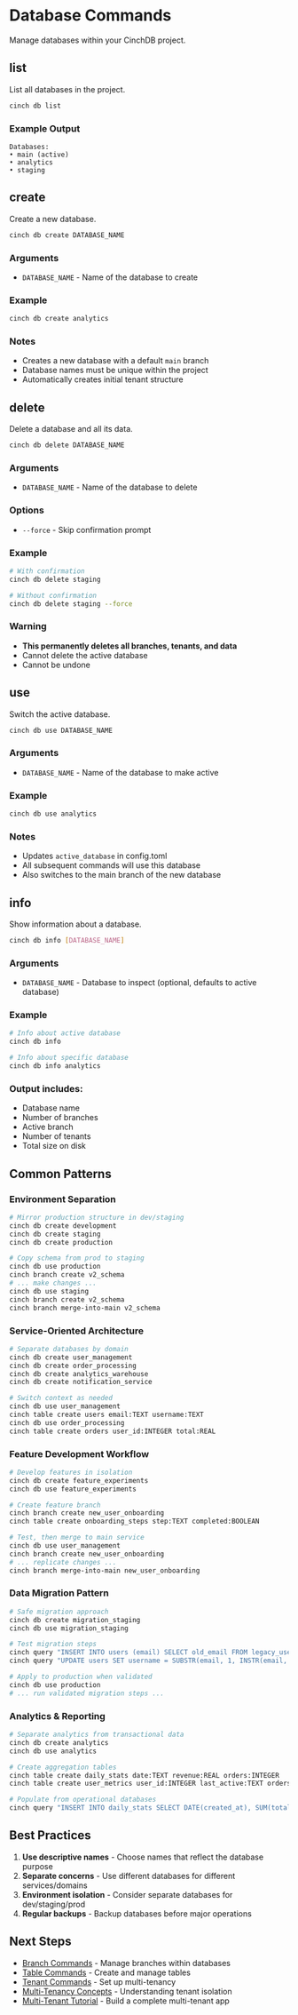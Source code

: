 # Database Commands

Manage databases within your CinchDB project.

## list

List all databases in the project.

```bash
cinch db list
```

### Example Output
```
Databases:
• main (active)
• analytics
• staging
```

## create

Create a new database.

```bash
cinch db create DATABASE_NAME
```

### Arguments
- `DATABASE_NAME` - Name of the database to create

### Example
```bash
cinch db create analytics
```

### Notes
- Creates a new database with a default `main` branch
- Database names must be unique within the project
- Automatically creates initial tenant structure

## delete

Delete a database and all its data.

```bash
cinch db delete DATABASE_NAME
```

### Arguments
- `DATABASE_NAME` - Name of the database to delete

### Options
- `--force` - Skip confirmation prompt

### Example
```bash
# With confirmation
cinch db delete staging

# Without confirmation
cinch db delete staging --force
```

### Warning
- **This permanently deletes all branches, tenants, and data**
- Cannot delete the active database
- Cannot be undone

## use

Switch the active database.

```bash
cinch db use DATABASE_NAME
```

### Arguments
- `DATABASE_NAME` - Name of the database to make active

### Example
```bash
cinch db use analytics
```

### Notes
- Updates `active_database` in config.toml
- All subsequent commands will use this database
- Also switches to the main branch of the new database

## info

Show information about a database.

```bash
cinch db info [DATABASE_NAME]
```

### Arguments
- `DATABASE_NAME` - Database to inspect (optional, defaults to active database)

### Example
```bash
# Info about active database
cinch db info

# Info about specific database
cinch db info analytics
```

### Output includes:
- Database name
- Number of branches
- Active branch
- Number of tenants
- Total size on disk

## Common Patterns

### Environment Separation
```bash
# Mirror production structure in dev/staging
cinch db create development
cinch db create staging
cinch db create production

# Copy schema from prod to staging
cinch db use production
cinch branch create v2_schema
# ... make changes ...
cinch db use staging
cinch branch create v2_schema
cinch branch merge-into-main v2_schema
```

### Service-Oriented Architecture
```bash
# Separate databases by domain
cinch db create user_management
cinch db create order_processing  
cinch db create analytics_warehouse
cinch db create notification_service

# Switch context as needed
cinch db use user_management
cinch table create users email:TEXT username:TEXT
cinch db use order_processing
cinch table create orders user_id:INTEGER total:REAL
```

### Feature Development Workflow
```bash
# Develop features in isolation
cinch db create feature_experiments
cinch db use feature_experiments

# Create feature branch
cinch branch create new_user_onboarding
cinch table create onboarding_steps step:TEXT completed:BOOLEAN

# Test, then merge to main service
cinch db use user_management
cinch branch create new_user_onboarding
# ... replicate changes ...
cinch branch merge-into-main new_user_onboarding
```

### Data Migration Pattern
```bash
# Safe migration approach
cinch db create migration_staging
cinch db use migration_staging

# Test migration steps
cinch query "INSERT INTO users (email) SELECT old_email FROM legacy_users"
cinch query "UPDATE users SET username = SUBSTR(email, 1, INSTR(email, '@')-1)"

# Apply to production when validated
cinch db use production
# ... run validated migration steps ...
```

### Analytics & Reporting
```bash
# Separate analytics from transactional data
cinch db create analytics
cinch db use analytics

# Create aggregation tables
cinch table create daily_stats date:TEXT revenue:REAL orders:INTEGER
cinch table create user_metrics user_id:INTEGER last_active:TEXT orders_count:INTEGER

# Populate from operational databases
cinch query "INSERT INTO daily_stats SELECT DATE(created_at), SUM(total), COUNT(*) FROM production.orders GROUP BY DATE(created_at)"
```


## Best Practices

1. **Use descriptive names** - Choose names that reflect the database purpose
2. **Separate concerns** - Use different databases for different services/domains
3. **Environment isolation** - Consider separate databases for dev/staging/prod
4. **Regular backups** - Backup databases before major operations

## Next Steps

- [Branch Commands](branch.md) - Manage branches within databases
- [Table Commands](table.md) - Create and manage tables
- [Tenant Commands](tenant.md) - Set up multi-tenancy
- [Multi-Tenancy Concepts](../concepts/multi-tenancy.md) - Understanding tenant isolation
- [Multi-Tenant Tutorial](../tutorials/multi-tenant-app.md) - Build a complete multi-tenant app